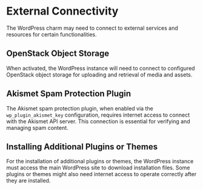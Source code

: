 # External Connectivity

The WordPress charm may need to connect to external services and resources for
certain functionalities.

## OpenStack Object Storage

When activated, the WordPress instance will need to connect to configured
OpenStack object storage for uploading and retrieval of media and assets.

## Akismet Spam Protection Plugin

The Akismet spam protection plugin, when enabled via the `wp_plugin_akismet_key`
configuration, requires internet access to connect with the Akismet API server.
This connection is essential for verifying and managing spam content.

## Installing Additional Plugins or Themes

For the installation of additional plugins or themes, the WordPress instance
must access the main WordPress site to download installation files. Some plugins
or themes might also need internet access to operate correctly after they are
installed.
